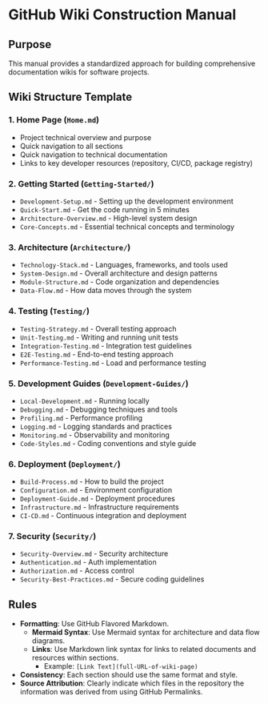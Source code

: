 # GitHub Wiki Construction Manual

## Purpose
This manual provides a standardized approach for building comprehensive documentation wikis for software projects.

## Wiki Structure Template

### 1. Home Page (`Home.md`)
- Project technical overview and purpose
- Quick navigation to all sections
- Quick navigation to technical documentation
- Links to key developer resources (repository, CI/CD, package registry)

### 2. Getting Started (`Getting-Started/`)
- `Development-Setup.md` - Setting up the development environment
- `Quick-Start.md` - Get the code running in 5 minutes
- `Architecture-Overview.md` - High-level system design
  <!-- Use Mermaid syntax for visual representation -->
- `Core-Concepts.md` - Essential technical concepts and terminology

### 3. Architecture (`Architecture/`)
- `Technology-Stack.md` - Languages, frameworks, and tools used
- `System-Design.md` - Overall architecture and design patterns
- `Module-Structure.md` - Code organization and dependencies
  <!-- Use Mermaid syntax for visual representation -->
- `Data-Flow.md` - How data moves through the system
  <!-- Use Mermaid syntax for visual representation -->

### 4. Testing (`Testing/`)
<!-- Skip items that don't exist -->
- `Testing-Strategy.md` - Overall testing approach
- `Unit-Testing.md` - Writing and running unit tests
- `Integration-Testing.md` - Integration test guidelines
- `E2E-Testing.md` - End-to-end testing approach
- `Performance-Testing.md` - Load and performance testing

### 5. Development Guides (`Development-Guides/`)
<!-- Skip items that don't exist -->
- `Local-Development.md` - Running locally
- `Debugging.md` - Debugging techniques and tools
- `Profiling.md` - Performance profiling
- `Logging.md` - Logging standards and practices
- `Monitoring.md` - Observability and monitoring
- `Code-Styles.md` - Coding conventions and style guide

### 6. Deployment (`Deployment/`)
<!-- Skip items that don't exist -->
- `Build-Process.md` - How to build the project
- `Configuration.md` - Environment configuration
- `Deployment-Guide.md` - Deployment procedures
- `Infrastructure.md` - Infrastructure requirements
- `CI-CD.md` - Continuous integration and deployment

### 7. Security (`Security/`)
<!-- Skip items that don't exist -->
- `Security-Overview.md` - Security architecture
- `Authentication.md` - Auth implementation
- `Authorization.md` - Access control
- `Security-Best-Practices.md` - Secure coding guidelines

## Rules

- **Formatting**: Use GitHub Flavored Markdown.
  - **Mermaid Syntax**: Use Mermaid syntax for architecture and data flow diagrams.
  - **Links**: Use Markdown link syntax for links to related documents and resources within sections.
    - Example: `[Link Text](full-URL-of-wiki-page)`
- **Consistency**: Each section should use the same format and style.
- **Source Attribution**: Clearly indicate which files in the repository the information was derived from using GitHub Permalinks.
